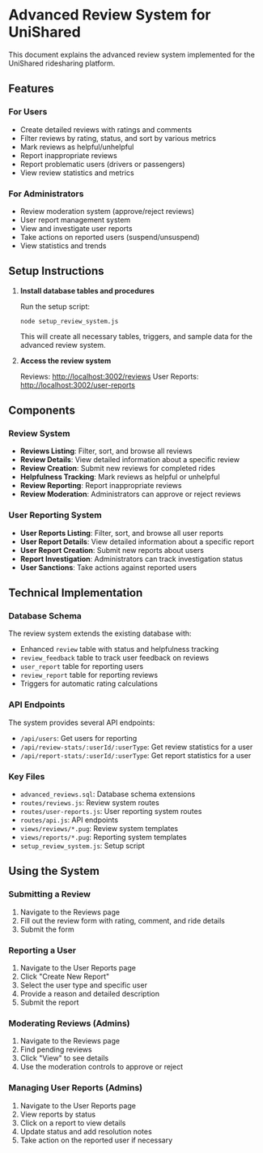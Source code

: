 # Advanced Review System for UniShared

This document explains the advanced review system implemented for the UniShared ridesharing platform.

## Features

### For Users
- Create detailed reviews with ratings and comments
- Filter reviews by rating, status, and sort by various metrics
- Mark reviews as helpful/unhelpful
- Report inappropriate reviews
- Report problematic users (drivers or passengers)
- View review statistics and metrics

### For Administrators
- Review moderation system (approve/reject reviews)
- User report management system
- View and investigate user reports
- Take actions on reported users (suspend/unsuspend)
- View statistics and trends

## Setup Instructions

1. **Install database tables and procedures**

   Run the setup script:
   ```
   node setup_review_system.js
   ```
   
   This will create all necessary tables, triggers, and sample data for the advanced review system.

2. **Access the review system**

   Reviews: [http://localhost:3002/reviews](http://localhost:3002/reviews)
   User Reports: [http://localhost:3002/user-reports](http://localhost:3002/user-reports)

## Components

### Review System

- **Reviews Listing**: Filter, sort, and browse all reviews
- **Review Details**: View detailed information about a specific review
- **Review Creation**: Submit new reviews for completed rides
- **Helpfulness Tracking**: Mark reviews as helpful or unhelpful
- **Review Reporting**: Report inappropriate reviews
- **Review Moderation**: Administrators can approve or reject reviews

### User Reporting System

- **User Reports Listing**: Filter, sort, and browse all user reports
- **User Report Details**: View detailed information about a specific report
- **User Report Creation**: Submit new reports about users
- **Report Investigation**: Administrators can track investigation status
- **User Sanctions**: Take actions against reported users

## Technical Implementation

### Database Schema

The review system extends the existing database with:

- Enhanced `review` table with status and helpfulness tracking
- `review_feedback` table to track user feedback on reviews
- `user_report` table for reporting users
- `review_report` table for reporting reviews
- Triggers for automatic rating calculations

### API Endpoints

The system provides several API endpoints:

- `/api/users`: Get users for reporting
- `/api/review-stats/:userId/:userType`: Get review statistics for a user
- `/api/report-stats/:userId/:userType`: Get report statistics for a user

### Key Files

- `advanced_reviews.sql`: Database schema extensions
- `routes/reviews.js`: Review system routes
- `routes/user-reports.js`: User reporting system routes
- `routes/api.js`: API endpoints
- `views/reviews/*.pug`: Review system templates
- `views/reports/*.pug`: Reporting system templates
- `setup_review_system.js`: Setup script

## Using the System

### Submitting a Review

1. Navigate to the Reviews page
2. Fill out the review form with rating, comment, and ride details
3. Submit the form

### Reporting a User

1. Navigate to the User Reports page
2. Click "Create New Report"
3. Select the user type and specific user
4. Provide a reason and detailed description
5. Submit the report

### Moderating Reviews (Admins)

1. Navigate to the Reviews page
2. Find pending reviews
3. Click "View" to see details
4. Use the moderation controls to approve or reject

### Managing User Reports (Admins)

1. Navigate to the User Reports page
2. View reports by status
3. Click on a report to view details
4. Update status and add resolution notes
5. Take action on the reported user if necessary 